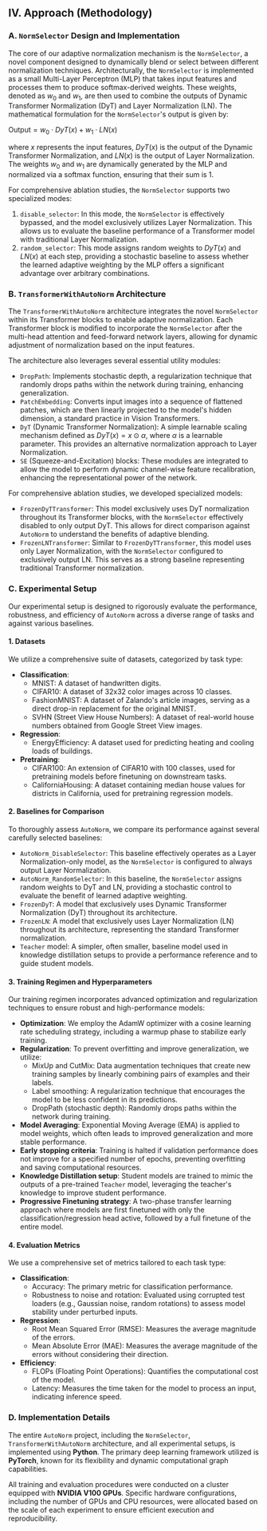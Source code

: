 ## IV. Approach (Methodology)

### A. `NormSelector` Design and Implementation
The core of our adaptive normalization mechanism is the `NormSelector`, a novel component designed to dynamically blend or select between different normalization techniques. Architecturally, the `NormSelector` is implemented as a small Multi-Layer Perceptron (MLP) that takes input features and processes them to produce softmax-derived weights. These weights, denoted as $w_0$ and $w_1$, are then used to combine the outputs of Dynamic Transformer Normalization (DyT) and Layer Normalization (LN). The mathematical formulation for the `NormSelector`'s output is given by:

$\text{Output} = w_0 \cdot DyT(x) + w_1 \cdot LN(x)$

where $x$ represents the input features, $DyT(x)$ is the output of the Dynamic Transformer Normalization, and $LN(x)$ is the output of Layer Normalization. The weights $w_0$ and $w_1$ are dynamically generated by the MLP and normalized via a softmax function, ensuring that their sum is 1.

For comprehensive ablation studies, the `NormSelector` supports two specialized modes:
1.  `disable_selector`: In this mode, the `NormSelector` is effectively bypassed, and the model exclusively utilizes Layer Normalization. This allows us to evaluate the baseline performance of a Transformer model with traditional Layer Normalization.
2.  `random_selector`: This mode assigns random weights to $DyT(x)$ and $LN(x)$ at each step, providing a stochastic baseline to assess whether the learned adaptive weighting by the MLP offers a significant advantage over arbitrary combinations.

### B. `TransformerWithAutoNorm` Architecture
The `TransformerWithAutoNorm` architecture integrates the novel `NormSelector` within its Transformer blocks to enable adaptive normalization. Each Transformer block is modified to incorporate the `NormSelector` after the multi-head attention and feed-forward network layers, allowing for dynamic adjustment of normalization based on the input features.

The architecture also leverages several essential utility modules:
*   `DropPath`: Implements stochastic depth, a regularization technique that randomly drops paths within the network during training, enhancing generalization.
*   `PatchEmbedding`: Converts input images into a sequence of flattened patches, which are then linearly projected to the model's hidden dimension, a standard practice in Vision Transformers.
*   `DyT` (Dynamic Transformer Normalization): A simple learnable scaling mechanism defined as $DyT(x) = x \odot \alpha$, where $\alpha$ is a learnable parameter. This provides an alternative normalization approach to Layer Normalization.
*   `SE` (Squeeze-and-Excitation) blocks: These modules are integrated to allow the model to perform dynamic channel-wise feature recalibration, enhancing the representational power of the network.

For comprehensive ablation studies, we developed specialized models:
*   `FrozenDyTTransformer`: This model exclusively uses DyT normalization throughout its Transformer blocks, with the `NormSelector` effectively disabled to only output DyT. This allows for direct comparison against `AutoNorm` to understand the benefits of adaptive blending.
*   `FrozenLNTransformer`: Similar to `FrozenDyTTransformer`, this model uses only Layer Normalization, with the `NormSelector` configured to exclusively output LN. This serves as a strong baseline representing traditional Transformer normalization.

### C. Experimental Setup
Our experimental setup is designed to rigorously evaluate the performance, robustness, and efficiency of `AutoNorm` across a diverse range of tasks and against various baselines.

#### 1. Datasets
We utilize a comprehensive suite of datasets, categorized by task type:
*   **Classification**:
    *   MNIST: A dataset of handwritten digits.
    *   CIFAR10: A dataset of 32x32 color images across 10 classes.
    *   FashionMNIST: A dataset of Zalando's article images, serving as a direct drop-in replacement for the original MNIST.
    *   SVHN (Street View House Numbers): A dataset of real-world house numbers obtained from Google Street View images.
*   **Regression**:
    *   EnergyEfficiency: A dataset used for predicting heating and cooling loads of buildings.
*   **Pretraining**:
    *   CIFAR100: An extension of CIFAR10 with 100 classes, used for pretraining models before finetuning on downstream tasks.
    *   CaliforniaHousing: A dataset containing median house values for districts in California, used for pretraining regression models.

#### 2. Baselines for Comparison
To thoroughly assess `AutoNorm`, we compare its performance against several carefully selected baselines:
*   `AutoNorm_DisableSelector`: This baseline effectively operates as a Layer Normalization-only model, as the `NormSelector` is configured to always output Layer Normalization.
*   `AutoNorm_RandomSelector`: In this baseline, the `NormSelector` assigns random weights to DyT and LN, providing a stochastic control to evaluate the benefit of learned adaptive weighting.
*   `FrozenDyT`: A model that exclusively uses Dynamic Transformer Normalization (DyT) throughout its architecture.
*   `FrozenLN`: A model that exclusively uses Layer Normalization (LN) throughout its architecture, representing the standard Transformer normalization.
*   `Teacher` model: A simpler, often smaller, baseline model used in knowledge distillation setups to provide a performance reference and to guide student models.

#### 3. Training Regimen and Hyperparameters
Our training regimen incorporates advanced optimization and regularization techniques to ensure robust and high-performance models:
*   **Optimization**: We employ the AdamW optimizer with a cosine learning rate scheduling strategy, including a warmup phase to stabilize early training.
*   **Regularization**: To prevent overfitting and improve generalization, we utilize:
    *   MixUp and CutMix: Data augmentation techniques that create new training samples by linearly combining pairs of examples and their labels.
    *   Label smoothing: A regularization technique that encourages the model to be less confident in its predictions.
    *   DropPath (stochastic depth): Randomly drops paths within the network during training.
*   **Model Averaging**: Exponential Moving Average (EMA) is applied to model weights, which often leads to improved generalization and more stable performance.
*   **Early stopping criteria**: Training is halted if validation performance does not improve for a specified number of epochs, preventing overfitting and saving computational resources.
*   **Knowledge Distillation setup**: Student models are trained to mimic the outputs of a pre-trained `Teacher` model, leveraging the teacher's knowledge to improve student performance.
*   **Progressive Finetuning strategy**: A two-phase transfer learning approach where models are first finetuned with only the classification/regression head active, followed by a full finetune of the entire model.

#### 4. Evaluation Metrics
We use a comprehensive set of metrics tailored to each task type:
*   **Classification**:
    *   Accuracy: The primary metric for classification performance.
    *   Robustness to noise and rotation: Evaluated using corrupted test loaders (e.g., Gaussian noise, random rotations) to assess model stability under perturbed inputs.
*   **Regression**:
    *   Root Mean Squared Error (RMSE): Measures the average magnitude of the errors.
    *   Mean Absolute Error (MAE): Measures the average magnitude of the errors without considering their direction.
*   **Efficiency**:
    *   FLOPs (Floating Point Operations): Quantifies the computational cost of the model.
    *   Latency: Measures the time taken for the model to process an input, indicating inference speed.

### D. Implementation Details
The entire `AutoNorm` project, including the `NormSelector`, `TransformerWithAutoNorm` architecture, and all experimental setups, is implemented using **Python**. The primary deep learning framework utilized is **PyTorch**, known for its flexibility and dynamic computational graph capabilities.

All training and evaluation procedures were conducted on a cluster equipped with **NVIDIA V100 GPUs**. Specific hardware configurations, including the number of GPUs and CPU resources, were allocated based on the scale of each experiment to ensure efficient execution and reproducibility.